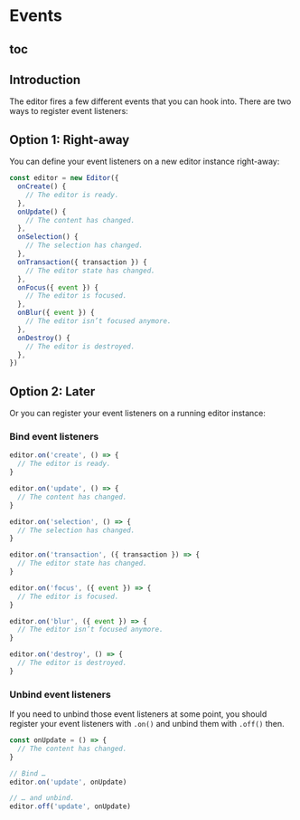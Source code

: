 # Events

## toc

## Introduction
The editor fires a few different events that you can hook into. There are two ways to register event listeners:

## Option 1: Right-away
You can define your event listeners on a new editor instance right-away:

```js
const editor = new Editor({
  onCreate() {
    // The editor is ready.
  },
  onUpdate() {
    // The content has changed.
  },
  onSelection() {
    // The selection has changed.
  },
  onTransaction({ transaction }) {
    // The editor state has changed.
  },
  onFocus({ event }) {
    // The editor is focused.
  },
  onBlur({ event }) {
    // The editor isn’t focused anymore.
  },
  onDestroy() {
    // The editor is destroyed.
  },
})
```

## Option 2: Later
Or you can register your event listeners on a running editor instance:

### Bind event listeners
```js
editor.on('create', () => {
  // The editor is ready.
}

editor.on('update', () => {
  // The content has changed.
}

editor.on('selection', () => {
  // The selection has changed.
}

editor.on('transaction', ({ transaction }) => {
  // The editor state has changed.
}

editor.on('focus', ({ event }) => {
  // The editor is focused.
}

editor.on('blur', ({ event }) => {
  // The editor isn’t focused anymore.
}

editor.on('destroy', () => {
  // The editor is destroyed.
}
```

### Unbind event listeners
If you need to unbind those event listeners at some point, you should register your event listeners with `.on()` and unbind them with `.off()` then.

```js
const onUpdate = () => {
  // The content has changed.
}

// Bind …
editor.on('update', onUpdate)

// … and unbind.
editor.off('update', onUpdate)
```
